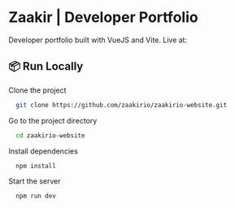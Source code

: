 
# Zaakir | Developer Portfolio

Developer portfolio built with VueJS and Vite.
Live at: 


## 📦 Run Locally

Clone the project

```bash
  git clone https://github.com/zaakirio/zaakirio-website.git
```

Go to the project directory

```bash
  cd zaakirio-website
```

Install dependencies

```bash
  npm install
```

Start the server

```bash
  npm run dev
```

